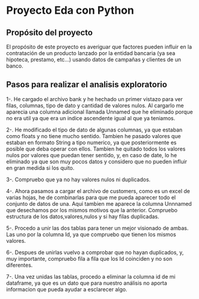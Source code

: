 # Proyecto Eda con Python

## Propósito del proyecto
El propósito de este proyecto es averiguar que factores pueden influir en la contratación de un producto lanzado por la entidad bancaria
(ya sea hipoteca, prestamo, etc...) usando datos de campañas y clientes de un banco.

## Pasos para realizar el analisis exploratorio
1-. He cargado el archivo bank y he hechado un primer vistazo para ver filas, columnas, tipo de dato y cantidad de valores nulos. Al cargarlo
me aparecia una columna adicional llamada Unnamed que he eliminado porque no era util ya que era un indice ascendente igual al que ya teniamos.

2-. He modificado el tipo de dato de algunas columnas, ya que estaban como floats y no tiene mucho sentido. Tambien he pasado valores que estaban 
en formato String a tipo numerico, ya que posteriormente es posible que deba operar con ellos. Tambien he quitado todos los valores nulos por 
valores que puedan tener sentido, y, en caso de date, lo he eliminado ya que son muy pocos datos y considero que no pueden influir en gran 
medida si los quito.

3-. Compruebo que ya no hay valores nulos ni duplicados.

4-. Ahora pasamos a cargar el archivo de customers, como es un excel de varias hojas, he de combinarlas para que me pueda aparecer todo el 
conjunto de datos de una. Aqui tambien me aparece la columna Unnnamed que desechamos por los mismos motivos que la anterior. Compruebo 
estructura de los datos,valores,nulos y si hay filas duplicadas.

5-. Procedo a unir las dos tablas para tener un mejor visionado de ambas. Las uno por la columna Id, ya que compruebo que tienen los mismos valores.

6-. Despues de unirlas vuelvo a comprobar que no hayan duplicados, y, muy importante, compruebo fila a fila que los Id coinciden y no son
diferentes.

7-. Una vez unidas las tablas, procedo a eliminar la columna id de mi dataframe, ya que es un dato que para nuestro análisis no aporta 
informacion que pueda ayudar a esclarecer algo.

